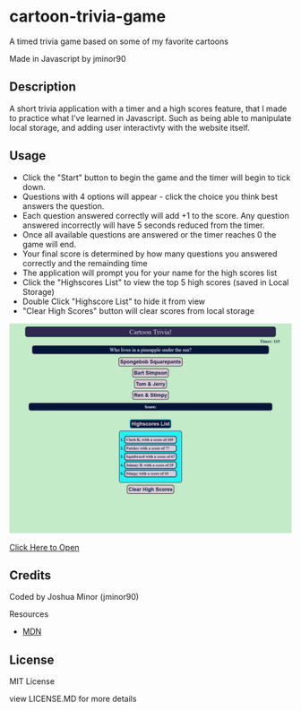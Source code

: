 # cartoon-trivia-game 
A timed trivia game based on some of my favorite cartoons

Made in Javascript by jminor90

## Description

A short trivia application with a timer and a high scores feature, that I made to practice what I've learned in Javascript. Such as being able to manipulate local storage, and adding user interactivty with the website itself.

## Usage

- Click the "Start" button to begin the game and the timer will begin to tick down.
- Questions with 4 options will appear - click the choice you think best answers the question.
- Each question answered correctly will add +1 to the score. Any question answered incorrectly will have 5 seconds reduced from the timer.
- Once all available questions are answered or the timer reaches 0 the game will end.
- Your final score is determined by how many questions you answered correctly and the remainding time
- The application will prompt you for your name for the high scores list
- Click the "Highscores List" to view the top 5 high scores (saved in Local Storage)
- Double Click "Highscore List" to hide it from view
- "Clear High Scores" button will clear scores from local storage

![Screenshot of Application](assets/images/trivia-game.png)

[Click Here to Open](https://jminor90.github.io/cartoon-trivia-game/)

## Credits

Coded by Joshua Minor (jminor90)

Resources
- [MDN](https://developer.mozilla.org/en-US/docs/Web/JavaScript)

## License

MIT License

view LICENSE.MD for more details
